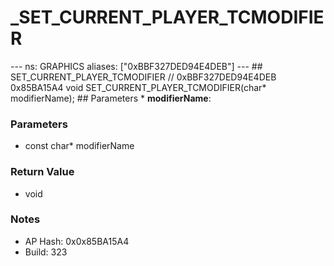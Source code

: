 # _SET_CURRENT_PLAYER_TCMODIFIER

--- ns: GRAPHICS aliases: ["0xBBF327DED94E4DEB"] --- ## SET_CURRENT_PLAYER_TCMODIFIER  // 0xBBF327DED94E4DEB 0x85BA15A4 void SET_CURRENT_PLAYER_TCMODIFIER(char* modifierName);   ## Parameters * **modifierName**:

### Parameters
* const char* modifierName

### Return Value
* void

### Notes
* AP Hash: 0x0x85BA15A4
* Build: 323

